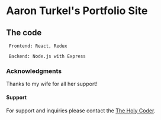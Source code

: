 # Aaron Turkel's Portfolio Site


## The code

     Frontend: React, Redux
     
     Backend: Node.js with Express

### Acknowledgments

Thanks to my wife for all her support!

#### Support

For support and inquiries please contact the [The Holy Coder](mailto:"theholycoder@gmail.com").
